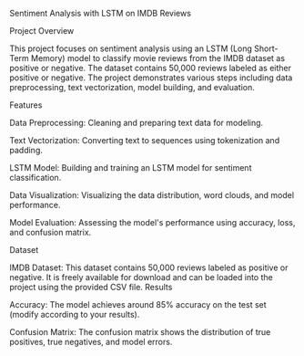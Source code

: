 Sentiment Analysis with LSTM on IMDB Reviews

Project Overview

This project focuses on sentiment analysis using an LSTM (Long Short-Term Memory) model to classify movie reviews from the IMDB dataset as positive or negative. The dataset contains 50,000 reviews labeled as either positive or negative. The project demonstrates various steps including data preprocessing, text vectorization, model building, and evaluation.

Features

Data Preprocessing: Cleaning and preparing text data for modeling.

Text Vectorization: Converting text to sequences using tokenization and padding.

LSTM Model: Building and training an LSTM model for sentiment classification.

Data Visualization: Visualizing the data distribution, word clouds, and model performance.

Model Evaluation: Assessing the model's performance using accuracy, loss, and confusion matrix.

Dataset

IMDB Dataset: This dataset contains 50,000 reviews labeled as positive or negative. It is freely available for download and can be loaded into the project using the provided CSV file.
Results

Accuracy: The model achieves around 85% accuracy on the test set (modify according to your results).

Confusion Matrix: The confusion matrix shows the distribution of true positives, true negatives, and model errors.
